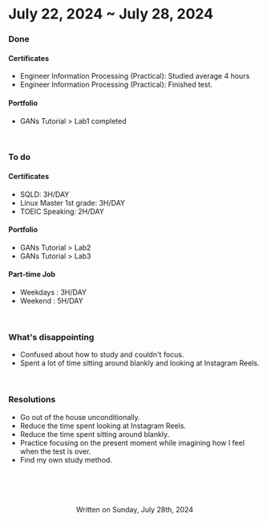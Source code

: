 # July 22, 2024 ~ July 28, 2024

### Done
#### Certificates 
- Engineer Information Processing (Practical): Studied average 4 hours
- Engineer Information Processing (Practical): Finished test.

#### Portfolio
- GANs Tutorial > Lab1 completed

<br/>

### To do
#### Certificates
- SQLD: 3H/DAY
- Linux Master 1st grade: 3H/DAY
- TOEIC Speaking: 2H/DAY

#### Portfolio
- GANs Tutorial > Lab2 
- GANs Tutorial > Lab3 

#### Part-time Job
- Weekdays : 3H/DAY 
- Weekend : 5H/DAY

<br/>

### What's disappointing
- Confused about how to study and couldn't focus.
- Spent a lot of time sitting around blankly and looking at Instagram Reels.

<br/>

### Resolutions
- Go out of the house unconditionally.
- Reduce the time spent looking at Instagram Reels.
- Reduce the time spent sitting around blankly.
- Practice focusing on the present moment while imagining how I feel when the test is over.
- Find my own study method.

<br/>
<br/>
<br/>
<br/>

<div align='center'>
Written on Sunday, July 28th, 2024
</div>

